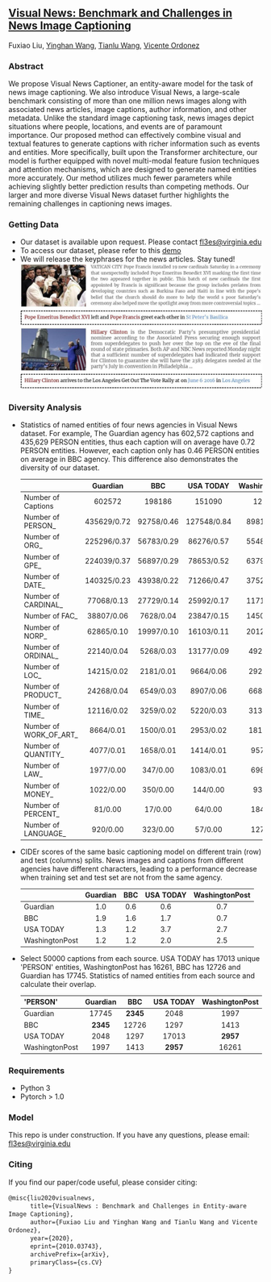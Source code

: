 ## [Visual News: Benchmark and Challenges in News Image Captioning](https://arxiv.org/abs/2010.03743)
Fuxiao Liu, [Yinghan Wang](https://www.linkedin.com/in/yinghan-wang-39980a119/), [Tianlu Wang](http://www.cs.virginia.edu/~tw8cb/), [Vicente Ordonez](https://www.vicenteordonez.com/)

### Abstract 
We propose Visual News Captioner, an entity-aware model for the task of news image captioning. We also introduce Visual News, a large-scale benchmark consisting of more than one million news images along with associated news articles, image captions, author information, and other metadata. Unlike the standard image captioning task, news images depict situations where people, locations, and events are of paramount importance. Our proposed method can effectively combine visual and textual features to generate captions with richer information such as events and entities. More specifically, built upon the Transformer architecture, our model is further equipped with novel multi-modal feature fusion techniques and attention mechanisms, which are designed to generate named entities more accurately. Our method utilizes much fewer parameters while achieving slightly better prediction results than competing methods. Our larger and more diverse Visual News dataset further highlights the remaining challenges in captioning news images.

### Getting Data
- Our dataset is available upon request. Please contact fl3es@virginia.edu
- To access our dataset, please refer to this [demo](./VisualNews-Dataset.ipynb)
- We will release the keyphrases for the news articles. Stay tuned!
![Examples from our VisualNews dataset](./sample.jpg)

### Diversity Analysis

 - Statistics of named entities of four news agencies in Visual News dataset. For example, The Guardian agency has 602,572 captions and 435,629 PERSON entities, thus each caption will on average have 0.72 PERSON entities. However, each caption only has 0.46 PERSON entities on average in BBC agency. This difference also demonstrates the diversity of our dataset.

   |                                     |       Guardian |             BBC |        USA TODAY|   WashingtonPost|
   | ----------------------------------- | :-------------:| :--------------:| :--------------:| :--------------:|
   | Number of Captions                  |         602572 |          198186 |          151090 |          128744 |
   | Number of PERSON_                   |    435629/0.72 |      92758/0.46 |     127548/0.84 |      89811/0.69 | 
   | Number of ORG_                      |    225296/0.37 |      56783/0.29 |      86276/0.57 |      55489/0.43 | 
   | Number of GPE_                      |    224039/0.37 |      56897/0.29 |      78653/0.52 |      63790/0.50 | 
   | Number of DATE_                     |    140325/0.23 |      43938/0.22 |      71266/0.47 |      37528/0.29 |  
   | Number of CARDINAL_                 |     77068/0.13 |      27729/0.14 |      25992/0.17 |      11719/0.09 |   
   | Number of FAC_                      |     38807/0.06 |       7628/0.04 |      23847/0.15 |      14508/0.11 |   
   | Number of NORP_                     |     62865/0.10 |      19997/0.10 |      16103/0.11 |      20124/0.16 | 
   | Number of ORDINAL_                  |     22140/0.04 |       5268/0.03 |      13177/0.09 |       4927/0.04 | 
   | Number of LOC_                      |     14215/0.02 |       2181/0.01 |       9664/0.06 |       2928/0.02 |
   | Number of PRODUCT_                  |     24268/0.04 |       6549/0.03 |       8907/0.06 |       6680/0.05 | 
   | Number of TIME_                     |     12116/0.02 |       3259/0.02 |       5220/0.03 |       3134/0.02 | 
   | Number of WORK_OF_ART_              |      8664/0.01 |       1500/0.01 |       2953/0.02 |       1810/0.01 | 
   | Number of QUANTITY_                 |      4077/0.01 |       1658/0.01 |       1414/0.01 |        957/0.01 | 
   | Number of LAW_                      |      1977/0.00 |        347/0.00 |       1083/0.01 |        698/0.01 | 
   | Number of MONEY_                    |      1022/0.00 |        350/0.00 |        144/0.00 |         93/0.00 | 
   | Number of PERCENT_                  |        81/0.00 |         17/0.00 |         64/0.00 |        184/0.00 | 
   | Number of LANGUAGE_                 |       920/0.00 |        323/0.00 |         57/0.00 |        127/0.00 |

 - CIDEr scores of the same basic captioning model on different train (row) and test (columns) splits. News images and captions from different agencies have different characters, leading to a performance decrease when training set and test set are not from the same agency.

   |                                     |       Guardian |             BBC |        USA TODAY|   WashingtonPost|
   | ----------------------------------- | :-------------:| :--------------:| :--------------:| :--------------:|
   | Guardian                            |            1.0 |             0.6 |             0.6 |             0.7 |
   | BBC                                 |            1.9 |             1.6 |             1.7 |             0.7 | 
   | USA TODAY                           |            1.3 |             1.2 |             3.7 |             2.7 |
   | WashingtonPost                      |            1.2 |             1.2 |             2.0 |             2.5 | 
   
   
 - Select 50000 captions from each source. USA TODAY has 17013 unique 'PERSON' entities, WashingtonPost has 16261, BBC has 12726 and Guardian has 17745. Statistics of named entities from each source and calculate their overlap. 

   | 'PERSON'                            |       Guardian |             BBC |        USA TODAY|   WashingtonPost|
   | ----------------------------------- | :-------------:| :--------------:| :--------------:| :--------------:|
   | Guardian                            |          17745 |        **2345** |            2048 |            1997 |
   | BBC                                 |       **2345** |           12726 |            1297 |            1413 | 
   | USA TODAY                           |           2048 |            1297 |           17013 |        **2957** |
   | WashingtonPost                      |           1997 |            1413 |        **2957** |           16261 | 
   

### Requirements
- Python 3
- Pytorch > 1.0

### Model
This repo is under construction. If you have any questions, please email: fl3es@virginia.edu

### Citing
If you find our paper/code useful, please consider citing:

```
@misc{liu2020visualnews,
      title={VisualNews : Benchmark and Challenges in Entity-aware Image Captioning}, 
      author={Fuxiao Liu and Yinghan Wang and Tianlu Wang and Vicente Ordonez},
      year={2020},
      eprint={2010.03743},
      archivePrefix={arXiv},
      primaryClass={cs.CV}
}
```
